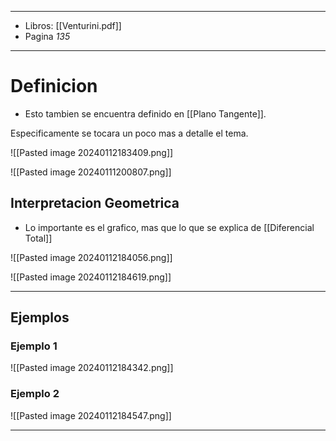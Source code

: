 
---
- Libros: [[Venturini.pdf]]
- Pagina *135*
---
# Definicion

- Esto tambien se encuentra definido en [[Plano Tangente]].

Especificamente se tocara un poco mas a detalle el tema.

![[Pasted image 20240112183409.png]]


![[Pasted image 20240111200807.png]]
## Interpretacion Geometrica

- Lo importante es el grafico, mas que lo que se explica de [[Diferencial Total]]

![[Pasted image 20240112184056.png]]

![[Pasted image 20240112184619.png]]


---
## Ejemplos
### Ejemplo 1

![[Pasted image 20240112184342.png]]


### Ejemplo 2

![[Pasted image 20240112184547.png]]


---

